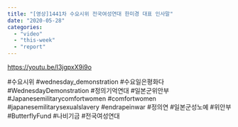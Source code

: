 ```yaml
---
title: "[영상]1441차 수요시위 전국여성연대 한미경 대표 인사말"
date: "2020-05-28"
categories: 
  - "video"
  - "this-week"
  - "report"
---
```


https://youtu.be/I3jgpxX9i9o

#수요시위 #wednesday\_demonstration #수요일은평화다 #WednesdayDemonstration #정의기억연대 #일본군위안부 #Japanesemilitarycomfortwomen #comfortwomen #japanesemilitarysexualslavery #endrapeinwar #정의연 #일본군성노예 #위안부 #ButterflyFund #나비기금 #전국여성연대
